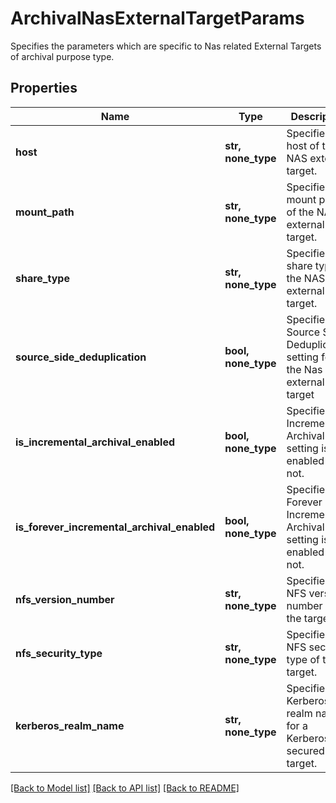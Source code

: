 # ArchivalNasExternalTargetParams

Specifies the parameters which are specific to Nas related External Targets of archival purpose type.

## Properties
Name | Type | Description | Notes
------------ | ------------- | ------------- | -------------
**host** | **str, none_type** | Specifies the host of the NAS external target. | 
**mount_path** | **str, none_type** | Specifies the mount path of the NAS external target. | 
**share_type** | **str, none_type** | Specifies the share type of the NAS external target. | [optional] [readonly] 
**source_side_deduplication** | **bool, none_type** | Specifies the Source Side Deduplication setting for the Nas external target | [optional] 
**is_incremental_archival_enabled** | **bool, none_type** | Specifies if Incremental Archival setting is enabled or not. | [optional] 
**is_forever_incremental_archival_enabled** | **bool, none_type** | Specifies if Forever Incremental Archival setting is enabled or not. | [optional] 
**nfs_version_number** | **str, none_type** | Specifies the NFS version number of the target. | [optional] 
**nfs_security_type** | **str, none_type** | Specifies the NFS security type of the target. | [optional] 
**kerberos_realm_name** | **str, none_type** | Specifies the Kerberos realm name for a Kerberos-secured target. | [optional] 

[[Back to Model list]](../README.md#documentation-for-models) [[Back to API list]](../README.md#documentation-for-api-endpoints) [[Back to README]](../README.md)


